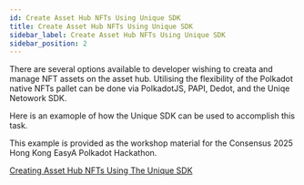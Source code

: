 ```yaml
---
id: Create Asset Hub NFTs Using Unique SDK
title: Create Asset Hub NFTs Using Unique SDK
sidebar_label: Create Asset Hub NFTs Using Unique SDK
sidebar_position: 2 
---
```


There are several options available to developer wishing to creata and manage NFT assets on the asset hub. Utilising the flexibility of the Polkadot native NFTs pallet can be done via PolkadotJS, PAPI, Dedot, and the Uniqe Netowork SDK.

Here is an examople of how the Unique SDK can be used to accomplish this task.

This example is provided as the workshop material for the Consensus 2025 Hong Kong EasyA Polkadot Hackathon.

[Creating Asset Hub NFTs Using The Unique SDK](https://github.com/NFTMozaic/polkadot-nfts-template)
